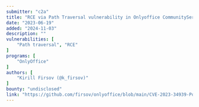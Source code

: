 ```yaml
---
submitter: "c2a"
title: "RCE via Path Traversal vulnerability in Onlyoffice CommunityServer < 12.5.2 (CVE-2023-34939)"
date: "2023-06-19"
added: "2024-11-03"
description: ""
vulnerabilities: [
    "Path traversal", "RCE"
]
programs: [
    "OnlyOffice"
]
authors: [
    "Kirill Firsov (@k_firsov)"
]
bounty: "undisclosed"
link: "https://github.com/firsov/onlyoffice/blob/main/CVE-2023-34939-PoC.md"
---
```




